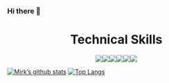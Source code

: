 ### Hi there 👋

<!--
**mirkwoodia/mirkwoodia** is a ✨ _special_ ✨ repository because its `README.md` (this file) appears on your GitHub profile.

Here are some ideas to get you started:

- 🔭 I’m currently working on ...
- 🌱 I’m currently learning ...
- 👯 I’m looking to collaborate on ...
- 🤔 I’m looking for help with ...
- 💬 Ask me about ...
- 📫 How to reach me: ...
- 😄 Pronouns: ...
- ⚡ Fun fact: ...
-->

<h1 align="center">Technical Skills</h1>

<p align="center"
<img src="https://img.shields.io/badge/python-3670A0?style=plastic&logo=python&logoColor=ffdd54&label=code"><img src="https://img.shields.io/badge/c++-%2300599C.svg?style=plastic&logo=c%2B%2B&logoColor=white&label=code"><img src="https://img.shields.io/badge/jupyter-%23FA0F00.svg?style=plastic&logo=jupyter&logoColor=white&label=code"><img src="https://img.shields.io/badge/mysql-%2300f.svg?style=plastic&logo=mysql&logoColor=white&label=code"><img src="https://img.shields.io/badge/PyTorch-%23EE4C2C.svg?style=plastic&logo=PyTorch&logoColor=white&label=code"><img src="https://img.shields.io/badge/go-%2300ADD8.svg?style=plastic&logo=go&logoColor=white&label=code"><img src="https://img.shields.io/badge/DigitalOcean-%230167ff.svg?style=plastic&logo=digitalOcean&logoColor=white&label=Cloud">
</p>

[![Mirk’s github stats](https://github-readme-stats.vercel.app/api?username=mirkwoodia&theme=github_dark)](https://github.com/mirkwoodia)
[![Top Langs](https://github-readme-stats.vercel.app/api/top-langs/?username=mirkwoodia&layout=compact&theme=github_dark)](https://github.com/mirkwoodia)

